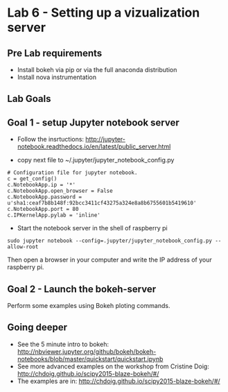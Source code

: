 # Lab 6 - Setting up a vizualization server


## Pre Lab requirements

* Install bokeh via pip or via the full anaconda distribution  
* Install nova instrumentation


## Lab Goals


## Goal 1 - setup Jupyter notebook server

* Follow the insrtuctions: http://jupyter-notebook.readthedocs.io/en/latest/public_server.html

* copy next file to ~/.jupyter/jupyter_notebook_config.py

```
# Configuration file for jupyter notebook.
c = get_config()
c.NotebookApp.ip = '*'
c.NotebookApp.open_browser = False
c.NotebookApp.password = u'sha1:ceaf7b8b148f:92bcc3411cf43275a324e8a8b6755601b5419610'
c.NotebookApp.port = 80
c.IPKernelApp.pylab = 'inline'
```

* Start the notebook server in the shell of raspberry pi

```
sudo jupyter notebook --config=.jupyter/jupyter_notebook_config.py --allow-root
```

Then open a browser in your computer and write the IP address of your raspberry pi.


## Goal 2 - Launch the bokeh-server

Perform some examples using Bokeh ploting commands.


## Going deeper
* See the 5 minute intro to bokeh: http://nbviewer.jupyter.org/github/bokeh/bokeh-notebooks/blob/master/quickstart/quickstart.ipynb
* See more advanced examples on the workshop from Cristine Doig: http://chdoig.github.io/scipy2015-blaze-bokeh/#/
* The examples are in: http://chdoig.github.io/scipy2015-blaze-bokeh/#/
